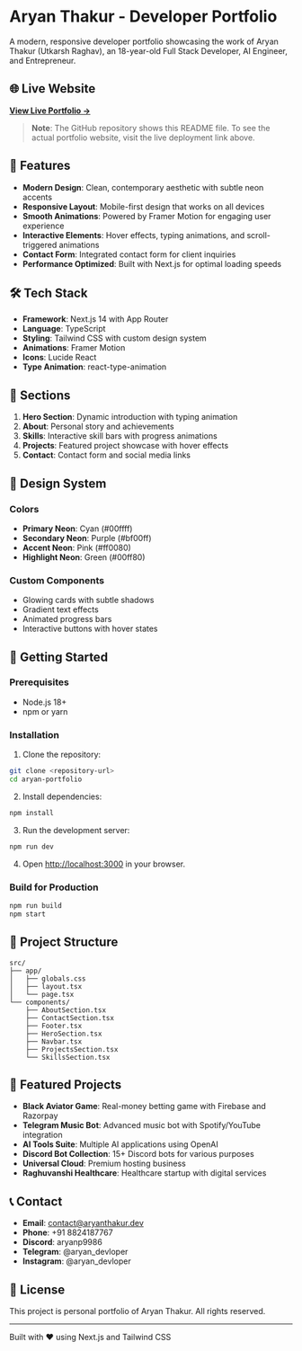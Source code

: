 # Aryan Thakur - Developer Portfolio

A modern, responsive developer portfolio showcasing the work of Aryan Thakur (Utkarsh Raghav), an 18-year-old Full Stack Developer, AI Engineer, and Entrepreneur.

## 🌐 Live Website
**[View Live Portfolio →](https://your-deployed-url.vercel.app)**

> **Note**: The GitHub repository shows this README file. To see the actual portfolio website, visit the live deployment link above.

## 🚀 Features

- **Modern Design**: Clean, contemporary aesthetic with subtle neon accents
- **Responsive Layout**: Mobile-first design that works on all devices
- **Smooth Animations**: Powered by Framer Motion for engaging user experience
- **Interactive Elements**: Hover effects, typing animations, and scroll-triggered animations
- **Contact Form**: Integrated contact form for client inquiries
- **Performance Optimized**: Built with Next.js for optimal loading speeds

## 🛠️ Tech Stack

- **Framework**: Next.js 14 with App Router
- **Language**: TypeScript
- **Styling**: Tailwind CSS with custom design system
- **Animations**: Framer Motion
- **Icons**: Lucide React
- **Type Animation**: react-type-animation

## 📱 Sections

1. **Hero Section**: Dynamic introduction with typing animation
2. **About**: Personal story and achievements
3. **Skills**: Interactive skill bars with progress animations
4. **Projects**: Featured project showcase with hover effects
5. **Contact**: Contact form and social media links

## 🎨 Design System

### Colors
- **Primary Neon**: Cyan (#00ffff)
- **Secondary Neon**: Purple (#bf00ff)
- **Accent Neon**: Pink (#ff0080)
- **Highlight Neon**: Green (#00ff80)

### Custom Components
- Glowing cards with subtle shadows
- Gradient text effects
- Animated progress bars
- Interactive buttons with hover states

## 🚀 Getting Started

### Prerequisites
- Node.js 18+ 
- npm or yarn

### Installation

1. Clone the repository:
```bash
git clone <repository-url>
cd aryan-portfolio
```

2. Install dependencies:
```bash
npm install
```

3. Run the development server:
```bash
npm run dev
```

4. Open [http://localhost:3000](http://localhost:3000) in your browser.

### Build for Production

```bash
npm run build
npm start
```

## 📂 Project Structure

```
src/
├── app/
│   ├── globals.css
│   ├── layout.tsx
│   └── page.tsx
└── components/
    ├── AboutSection.tsx
    ├── ContactSection.tsx
    ├── Footer.tsx
    ├── HeroSection.tsx
    ├── Navbar.tsx
    ├── ProjectsSection.tsx
    └── SkillsSection.tsx
```

## 🌟 Featured Projects

- **Black Aviator Game**: Real-money betting game with Firebase and Razorpay
- **Telegram Music Bot**: Advanced music bot with Spotify/YouTube integration
- **AI Tools Suite**: Multiple AI applications using OpenAI
- **Discord Bot Collection**: 15+ Discord bots for various purposes
- **Universal Cloud**: Premium hosting business
- **Raghuvanshi Healthcare**: Healthcare startup with digital services

## 📞 Contact

- **Email**: contact@aryanthakur.dev
- **Phone**: +91 8824187767
- **Discord**: aryanp9986
- **Telegram**: @aryan_devloper
- **Instagram**: @aryan_devloper

## 📄 License

This project is personal portfolio of Aryan Thakur. All rights reserved.

---

Built with ❤️ using Next.js and Tailwind CSS
